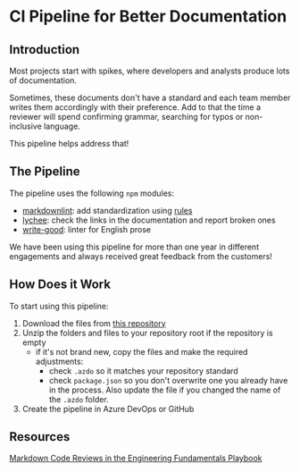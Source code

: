 # CI Pipeline for Better Documentation

## Introduction

Most projects start with spikes, where developers and analysts produce lots of documentation.

Sometimes, these documents don't have a standard and each team member writes them accordingly with their preference. Add to that the time a reviewer will spend confirming grammar, searching for typos or non-inclusive language.

This pipeline helps address that!

## The Pipeline

The pipeline uses the following `npm` modules:

- [markdownlint](https://github.com/DavidAnson/markdownlint): add standardization using [rules](https://github.com/DavidAnson/markdownlint#rules--aliases)
- [lychee](https://github.com/lycheeverse/lychee): check the links in the documentation and report broken ones
- [write-good](https://github.com/btford/write-good): linter for English prose

We have been using this pipeline for more than one year in different engagements and always received great feedback from the
customers!

## How Does it Work

To start using this pipeline:

1. Download the files from [this repository](https://github.com/squassina/doc-pipeline/tree/main/repo-root)
1. Unzip the folders and files to your repository root if the repository is empty
    - if it's not brand new, copy the files and make the required adjustments:
        - check `.azdo` so it matches your repository standard
        - check `package.json` so you don't overwrite one you already have in the process. Also update the file if you changed
          the name of the `.azdo` folder.
1. Create the pipeline in Azure DevOps or GitHub

## Resources

[Markdown Code Reviews in the Engineering Fundamentals Playbook](https://microsoft.github.io/code-with-engineering-playbook/code-reviews/recipes/markdown/#code-review-checklist)
